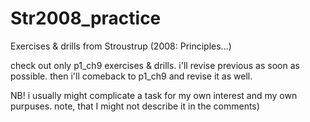 # Str2008_practice
 Exercises & drills from Stroustrup (2008: Principles...)
 
 check out only p1_ch9 exercises & drills. i'll revise previous as soon as possible. then i'll comeback to p1_ch9 and revise it as well.
 
 NB! 
 i usually might complicate a task for my own interest and my own purpuses. note, that I might not describe it in the comments)
